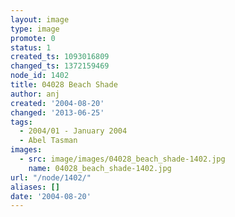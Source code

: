 ```yaml
---
layout: image
type: image
promote: 0
status: 1
created_ts: 1093016809
changed_ts: 1372159469
node_id: 1402
title: 04028 Beach Shade
author: anj
created: '2004-08-20'
changed: '2013-06-25'
tags:
  - 2004/01 - January 2004
  - Abel Tasman
images:
  - src: image/images/04028_beach_shade-1402.jpg
    name: 04028_beach_shade-1402.jpg
url: "/node/1402/"
aliases: []
date: '2004-08-20'
---
```


